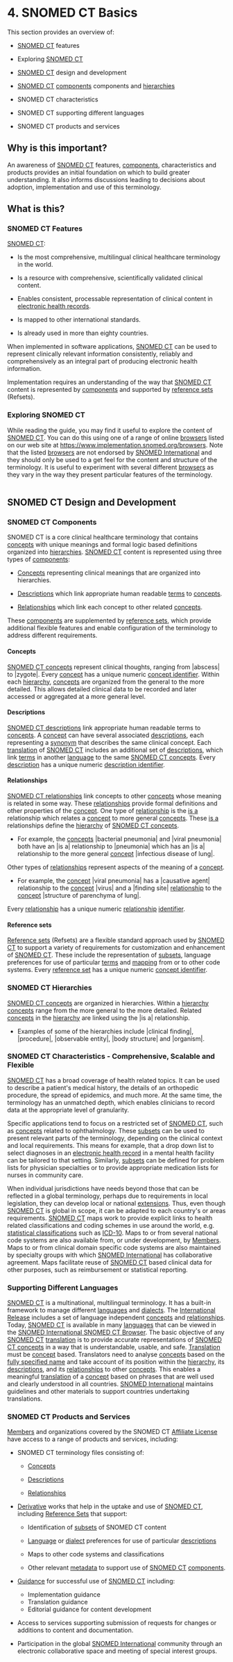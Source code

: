 # 4. SNOMED CT Basics

This section provides an overview of:

  * [SNOMED CT](https://confluence.ihtsdotools.org/display/DOCGLOSS/SNOMED+CT "Glossary link: SNOMED CT") features

  * Exploring [SNOMED CT](https://confluence.ihtsdotools.org/display/DOCGLOSS/SNOMED+CT "Glossary link: SNOMED CT")

  * [SNOMED CT](https://confluence.ihtsdotools.org/display/DOCGLOSS/SNOMED+CT "Glossary link: SNOMED CT") design and development

  * [SNOMED CT](https://confluence.ihtsdotools.org/display/DOCGLOSS/SNOMED+CT "Glossary link: SNOMED CT") [components](https://confluence.ihtsdotools.org/display/DOCGLOSS/component "Glossary link: components") components and [hierarchies](https://confluence.ihtsdotools.org/display/DOCGLOSS/hierarchy "Glossary link: hierarchies")

  * SNOMED CT characteristics
  * SNOMED CT supporting different languages
  * SNOMED CT products and services

## Why is this important?

An awareness of [SNOMED CT](https://confluence.ihtsdotools.org/display/DOCGLOSS/SNOMED+CT "Glossary link: SNOMED CT") features, [components](https://confluence.ihtsdotools.org/display/DOCGLOSS/component "Glossary link: components"), characteristics and products provides an initial foundation on which to build greater understanding. It also informs discussions leading to decisions about adoption, implementation and use of this terminology.

## What is this?

### SNOMED CT Features

[SNOMED CT](https://confluence.ihtsdotools.org/display/DOCGLOSS/SNOMED+CT "Glossary link: SNOMED CT"):

  * Is the most comprehensive, multilingual clinical healthcare terminology in the world.
  * Is a resource with comprehensive, scientifically validated clinical content.
  * Enables consistent, processable representation of clinical content in [electronic health records](https://confluence.ihtsdotools.org/display/DOCGLOSS/electronic+health+record "Glossary link: electronic health records").

  * Is mapped to other international standards.
  * Is already used in more than eighty countries.

When implemented in software applications, [SNOMED CT](https://confluence.ihtsdotools.org/display/DOCGLOSS/SNOMED+CT "Glossary link: SNOMED CT") can be used to represent clinically relevant information consistently, reliably and comprehensively as an integral part of producing electronic health information.

Implementation requires an understanding of the way that [SNOMED CT](https://confluence.ihtsdotools.org/display/DOCGLOSS/SNOMED+CT "Glossary link: SNOMED CT") content is represented by [components](https://confluence.ihtsdotools.org/display/DOCGLOSS/component "Glossary link: components") and supported by [reference sets](https://confluence.ihtsdotools.org/display/DOCGLOSS/reference+set "Glossary link: reference sets") (Refsets).

### Exploring SNOMED CT

While reading the guide, you may find it useful to explore the content of [SNOMED CT](https://confluence.ihtsdotools.org/display/DOCGLOSS/SNOMED+CT "Glossary link: SNOMED CT"). You can do this using one of a range of online [browsers](https://confluence.ihtsdotools.org/display/DOCGLOSS/browser "Glossary link: browsers") listed on our web site at <https://www.implementation.snomed.org/browsers>. Note that the listed [browsers](https://confluence.ihtsdotools.org/display/DOCGLOSS/browser "Glossary link: browsers") are not endorsed by [SNOMED International](https://confluence.ihtsdotools.org/display/DOCGLOSS/SNOMED+International "Glossary link: SNOMED International") and they should only be used to a get feel for the content and structure of the terminology. It is useful to experiment with several different [browsers](https://confluence.ihtsdotools.org/display/DOCGLOSS/browser "Glossary link: browsers") as they vary in the way they present particular features of the terminology.

<figure><img src="../images/29952942.png" alt="" title=""></figure>

## SNOMED CT Design and Development

### SNOMED CT Components

SNOMED CT is a core clinical healthcare terminology that contains [concepts](https://confluence.ihtsdotools.org/display/DOCGLOSS/concept "Glossary link: concepts") with unique meanings and formal logic based definitions organized into [hierarchies](https://confluence.ihtsdotools.org/display/DOCGLOSS/hierarchy "Glossary link: hierarchies"). [SNOMED CT](https://confluence.ihtsdotools.org/display/DOCGLOSS/SNOMED+CT "Glossary link: SNOMED CT") content is represented using three types of [components](https://confluence.ihtsdotools.org/display/DOCGLOSS/component "Glossary link: components"):

  * [Concepts](https://confluence.ihtsdotools.org/display/DOCGLOSS/Concept "Glossary link: Concepts") representing clinical meanings that are organized into hierarchies.

  * [Descriptions](https://confluence.ihtsdotools.org/display/DOCGLOSS/Description "Glossary link: Descriptions") which link appropriate human readable [terms](https://confluence.ihtsdotools.org/display/DOCGLOSS/term "Glossary link: terms") to [concepts](https://confluence.ihtsdotools.org/display/DOCGLOSS/concept "Glossary link: concepts").

  * [Relationships](https://confluence.ihtsdotools.org/display/DOCGLOSS/Relationship "Glossary link: Relationships") which link each concept to other related [concepts](https://confluence.ihtsdotools.org/display/DOCGLOSS/concept "Glossary link: concepts").

These [components](https://confluence.ihtsdotools.org/display/DOCGLOSS/component "Glossary link: components") are supplemented by [reference sets](https://confluence.ihtsdotools.org/display/DOCGLOSS/reference+set "Glossary link: reference sets"), which provide additional flexible features and enable configuration of the terminology to address different requirements.

#### Concepts

[SNOMED CT concepts](https://confluence.ihtsdotools.org/display/DOCGLOSS/SNOMED+CT+concept "Glossary link: SNOMED CT concepts") represent clinical thoughts, ranging from |abscess| to |zygote|. Every [concept](https://confluence.ihtsdotools.org/display/DOCGLOSS/concept "Glossary link: concept") has a unique numeric [concept identifier](https://confluence.ihtsdotools.org/display/DOCGLOSS/concept+identifier "Glossary link: concept identifier"). Within each [hierarchy](https://confluence.ihtsdotools.org/display/DOCGLOSS/hierarchy "Glossary link: hierarchy"), [concepts](https://confluence.ihtsdotools.org/display/DOCGLOSS/concept "Glossary link: concepts") are organized from the general to the more detailed. This allows detailed clinical data to be recorded and later accessed or aggregated at a more general level.

#### Descriptions

[SNOMED CT descriptions](https://confluence.ihtsdotools.org/display/DOCGLOSS/SNOMED+CT+description "Glossary link: SNOMED CT descriptions") link appropriate human readable terms to [concepts](https://confluence.ihtsdotools.org/display/DOCGLOSS/concept "Glossary link: concepts"). A [concept](https://confluence.ihtsdotools.org/display/DOCGLOSS/concept "Glossary link: concept") can have several associated [descriptions](https://confluence.ihtsdotools.org/display/DOCGLOSS/description "Glossary link: descriptions"), each representing a [synonym](https://confluence.ihtsdotools.org/display/DOCGLOSS/synonym "Glossary link: synonym") that describes the same clinical concept. Each [translation](https://confluence.ihtsdotools.org/display/DOCGLOSS/translation "Glossary link: translation") of [SNOMED CT](https://confluence.ihtsdotools.org/display/DOCGLOSS/SNOMED+CT "Glossary link: SNOMED CT") includes an additional set of [descriptions](https://confluence.ihtsdotools.org/display/DOCGLOSS/description "Glossary link: descriptions"), which link [terms](https://confluence.ihtsdotools.org/display/DOCGLOSS/term "Glossary link: terms") in another [language](https://confluence.ihtsdotools.org/display/DOCGLOSS/language "Glossary link: language") to the same [SNOMED CT concepts](https://confluence.ihtsdotools.org/display/DOCGLOSS/SNOMED+CT+concept "Glossary link: SNOMED CT concepts"). Every [description](https://confluence.ihtsdotools.org/display/DOCGLOSS/description "Glossary link: description") has a unique numeric [description identifier](https://confluence.ihtsdotools.org/display/DOCGLOSS/description+identifier "Glossary link: description identifier").

#### Relationships

[SNOMED CT relationships](https://confluence.ihtsdotools.org/display/DOCGLOSS/SNOMED+CT+relationship "Glossary link: SNOMED CT relationships") link concepts to other [concepts](https://confluence.ihtsdotools.org/display/DOCGLOSS/concept "Glossary link: concepts") whose meaning is related in some way. These [relationships](https://confluence.ihtsdotools.org/display/DOCGLOSS/relationship "Glossary link: relationships") provide formal definitions and other properties of the [concept](https://confluence.ihtsdotools.org/display/DOCGLOSS/concept "Glossary link: concept"). One type of [relationship](https://confluence.ihtsdotools.org/display/DOCGLOSS/relationship "Glossary link: relationship") is the [is a](https://confluence.ihtsdotools.org/display/DOCGLOSS/is+a "Glossary link: is a") relationship which relates a [concept](https://confluence.ihtsdotools.org/display/DOCGLOSS/concept "Glossary link: concept") to more general [concepts](https://confluence.ihtsdotools.org/display/DOCGLOSS/concept "Glossary link: concepts"). These [is a](https://confluence.ihtsdotools.org/display/DOCGLOSS/is+a "Glossary link: is a") relationships define the [hierarchy](https://confluence.ihtsdotools.org/display/DOCGLOSS/hierarchy "Glossary link: hierarchy") of [SNOMED CT concepts](https://confluence.ihtsdotools.org/display/DOCGLOSS/SNOMED+CT+concept "Glossary link: SNOMED CT concepts").

  * For example, the [concepts](https://confluence.ihtsdotools.org/display/DOCGLOSS/concept "Glossary link: concepts") |bacterial pneumonia| and |viral pneumonia| both have an |is a| relationship to |pneumonia| which has an |is a| relationship to the more general [concept](https://confluence.ihtsdotools.org/display/DOCGLOSS/concept "Glossary link: concept") |infectious disease of lung|.

Other types of [relationships](https://confluence.ihtsdotools.org/display/DOCGLOSS/relationship "Glossary link: relationships") represent aspects of the meaning of a [concept](https://confluence.ihtsdotools.org/display/DOCGLOSS/concept "Glossary link: concept").

  * For example, the [concept](https://confluence.ihtsdotools.org/display/DOCGLOSS/concept "Glossary link: concept") |viral pneumonia| has a |causative agent| relationship to the [concept](https://confluence.ihtsdotools.org/display/DOCGLOSS/concept "Glossary link: concept") |virus| and a |finding site| [relationship](https://confluence.ihtsdotools.org/display/DOCGLOSS/relationship "Glossary link: relationship") to the [concept](https://confluence.ihtsdotools.org/display/DOCGLOSS/concept "Glossary link: concept") |structure of parenchyma of lung|.

Every [relationship](https://confluence.ihtsdotools.org/display/DOCGLOSS/relationship "Glossary link: relationship") has a unique numeric [relationship](https://confluence.ihtsdotools.org/display/DOCGLOSS/relationship "Glossary link: relationship") [identifier](https://confluence.ihtsdotools.org/display/DOCGLOSS/identifier "Glossary link: identifier").

#### Reference sets

[Reference sets](https://confluence.ihtsdotools.org/display/DOCGLOSS/Reference+set "Glossary link: Reference sets") (Refsets) are a flexible standard approach used by [SNOMED CT](https://confluence.ihtsdotools.org/display/DOCGLOSS/SNOMED+CT "Glossary link: SNOMED CT") to support a variety of requirements for customization and enhancement of [SNOMED CT](https://confluence.ihtsdotools.org/display/DOCGLOSS/SNOMED+CT "Glossary link: SNOMED CT"). These include the representation of [subsets](https://confluence.ihtsdotools.org/display/DOCGLOSS/subset "Glossary link: subsets"), language preferences for use of particular [terms](https://confluence.ihtsdotools.org/display/DOCGLOSS/term "Glossary link: terms") and [mapping](https://confluence.ihtsdotools.org/display/DOCGLOSS/mapping "Glossary link: mapping") from or to other code systems. Every [reference set](https://confluence.ihtsdotools.org/display/DOCGLOSS/reference+set "Glossary link: reference set") has a unique numeric [concept identifier](https://confluence.ihtsdotools.org/display/DOCGLOSS/concept+identifier "Glossary link: concept identifier").

### SNOMED CT Hierarchies

[SNOMED CT concepts](https://confluence.ihtsdotools.org/display/DOCGLOSS/SNOMED+CT+concept "Glossary link: SNOMED CT concepts") are organized in hierarchies. Within a [hierarchy](https://confluence.ihtsdotools.org/display/DOCGLOSS/hierarchy "Glossary link: hierarchy") [concepts](https://confluence.ihtsdotools.org/display/DOCGLOSS/concept "Glossary link: concepts") range from the more general to the more detailed. Related [concepts](https://confluence.ihtsdotools.org/display/DOCGLOSS/concept "Glossary link: concepts") in the [hierarchy](https://confluence.ihtsdotools.org/display/DOCGLOSS/hierarchy "Glossary link: hierarchy") are linked using the |is a| relationship.

  * Examples of some of the hierarchies include |clinical finding|, |procedure|, |observable entity|, |body structure| and |organism|.

### SNOMED CT Characteristics - Comprehensive, Scalable and Flexible

[SNOMED CT](https://confluence.ihtsdotools.org/display/DOCGLOSS/SNOMED+CT "Glossary link: SNOMED CT") has a broad coverage of health related topics. It can be used to describe a patient's medical history, the details of an orthopedic procedure, the spread of epidemics, and much more. At the same time, the terminology has an unmatched depth, which enables clinicians to record data at the appropriate level of granularity.

Specific applications tend to focus on a restricted set of [SNOMED CT](https://confluence.ihtsdotools.org/display/DOCGLOSS/SNOMED+CT "Glossary link: SNOMED CT"), such as [concepts](https://confluence.ihtsdotools.org/display/DOCGLOSS/concept "Glossary link: concepts") related to ophthalmology. These [subsets](https://confluence.ihtsdotools.org/display/DOCGLOSS/subset "Glossary link: subsets") can be used to present relevant parts of the terminology, depending on the clinical context and local requirements. This means for example, that a drop down list to select diagnoses in an [electronic health record](https://confluence.ihtsdotools.org/display/DOCGLOSS/electronic+health+record "Glossary link: electronic health record") in a mental health facility can be tailored to that setting. Similarly, [subsets](https://confluence.ihtsdotools.org/display/DOCGLOSS/subset "Glossary link: subsets") can be defined for problem lists for physician specialties or to provide appropriate medication lists for nurses in community care.

When individual jurisdictions have needs beyond those that can be reflected in a global terminology, perhaps due to requirements in local legislation, they can develop local or national [extensions](https://confluence.ihtsdotools.org/display/DOCGLOSS/extension "Glossary link: extensions"). Thus, even though [SNOMED CT](https://confluence.ihtsdotools.org/display/DOCGLOSS/SNOMED+CT "Glossary link: SNOMED CT") is global in scope, it can be adapted to each country's or areas requirements. [SNOMED CT](https://confluence.ihtsdotools.org/display/DOCGLOSS/SNOMED+CT "Glossary link: SNOMED CT") maps work to provide explicit links to health related classifications and coding schemes in use around the world, e.g. [statistical classifications](https://confluence.ihtsdotools.org/display/DOCGLOSS/statistical+classification "Glossary link: statistical classifications") such as [ICD-10](https://confluence.ihtsdotools.org/display/DOCGLOSS/ICD-10 "Glossary link: ICD-10"). Maps to or from several national code systems are also available from, or under development, by [Members](https://confluence.ihtsdotools.org/display/DOCGLOSS/Member "Glossary link: Members"). Maps to or from clinical domain specific code systems are also maintained by specialty groups with which [SNOMED International](https://confluence.ihtsdotools.org/display/DOCGLOSS/SNOMED+International "Glossary link: SNOMED International") has collaborative agreement. Maps facilitate reuse of [SNOMED CT](https://confluence.ihtsdotools.org/display/DOCGLOSS/SNOMED+CT "Glossary link: SNOMED CT") based clinical data for other purposes, such as reimbursement or statistical reporting.

### Supporting Different Languages

[SNOMED CT](https://confluence.ihtsdotools.org/display/DOCGLOSS/SNOMED+CT "Glossary link: SNOMED CT") is a multinational, multilingual terminology. It has a built-in framework to manage different [languages](https://confluence.ihtsdotools.org/display/DOCGLOSS/language "Glossary link: languages") and [dialects](https://confluence.ihtsdotools.org/display/DOCGLOSS/dialect "Glossary link: dialects"). The [International Release](https://confluence.ihtsdotools.org/display/DOCGLOSS/International+Release "Glossary link: International Release") includes a set of language independent [concepts](https://confluence.ihtsdotools.org/display/DOCGLOSS/concept "Glossary link: concepts") and [relationships](https://confluence.ihtsdotools.org/display/DOCGLOSS/relationship "Glossary link: relationships"). Today, [SNOMED CT](https://confluence.ihtsdotools.org/display/DOCGLOSS/SNOMED+CT "Glossary link: SNOMED CT") is available in many [languages](https://confluence.ihtsdotools.org/display/DOCGLOSS/language "Glossary link: languages") that can be viewed in the [SNOMED International SNOMED CT Browser](https://browser.ihtsdotools.org/). The basic objective of any [SNOMED CT](https://confluence.ihtsdotools.org/display/DOCGLOSS/SNOMED+CT "Glossary link: SNOMED CT") [translation](https://confluence.ihtsdotools.org/display/DOCGLOSS/translation "Glossary link: translation") is to provide accurate representations of [SNOMED CT concepts](https://confluence.ihtsdotools.org/display/DOCGLOSS/SNOMED+CT+concept "Glossary link: SNOMED CT concepts") in a way that is understandable, usable, and safe. [Translation](https://confluence.ihtsdotools.org/display/DOCGLOSS/Translation "Glossary link: Translation") must be [concept](https://confluence.ihtsdotools.org/display/DOCGLOSS/concept "Glossary link: concept") based. Translators need to analyse [concepts](https://confluence.ihtsdotools.org/display/DOCGLOSS/concept "Glossary link: concepts") based on the [fully specified name](https://confluence.ihtsdotools.org/display/DOCGLOSS/fully+specified+name "Glossary link: fully specified name") and take account of its position within the [hierarchy](https://confluence.ihtsdotools.org/display/DOCGLOSS/hierarchy "Glossary link: hierarchy"), its [descriptions](https://confluence.ihtsdotools.org/display/DOCGLOSS/description "Glossary link: descriptions"), and its [relationships](https://confluence.ihtsdotools.org/display/DOCGLOSS/relationship "Glossary link: relationships") to other [concepts](https://confluence.ihtsdotools.org/display/DOCGLOSS/concept "Glossary link: concepts"). This enables a meaningful [translation](https://confluence.ihtsdotools.org/display/DOCGLOSS/translation "Glossary link: translation") of a [concept](https://confluence.ihtsdotools.org/display/DOCGLOSS/concept "Glossary link: concept") based on phrases that are well used and clearly understood in all countries. [SNOMED International](https://confluence.ihtsdotools.org/display/DOCGLOSS/SNOMED+International "Glossary link: SNOMED International") maintains guidelines and other materials to support countries undertaking translations.

### SNOMED CT Products and Services

[Members](https://confluence.ihtsdotools.org/display/DOCGLOSS/Member "Glossary link: Members") and organizations covered by the SNOMED CT [Affiliate License](https://confluence.ihtsdotools.org/display/DOCGLOSS/Affiliate+License "Glossary link: Affiliate License") have access to a range of products and services, including:

  * SNOMED CT terminology files consisting of:
    * [Concepts](https://confluence.ihtsdotools.org/display/DOCGLOSS/Concept "Glossary link: Concepts")

    * [Descriptions](https://confluence.ihtsdotools.org/display/DOCGLOSS/Description "Glossary link: Descriptions")

    * [Relationships](https://confluence.ihtsdotools.org/display/DOCGLOSS/Relationship "Glossary link: Relationships")

  * [Derivative](https://confluence.ihtsdotools.org/display/DOCGLOSS/Derivative "Glossary link: Derivative") works that help in the uptake and use of [SNOMED CT](https://confluence.ihtsdotools.org/display/DOCGLOSS/SNOMED+CT "Glossary link: SNOMED CT"), including [Reference Sets](https://confluence.ihtsdotools.org/display/DOCGLOSS/Reference+Set "Glossary link: Reference Sets") that support:

    * Identification of [subsets](https://confluence.ihtsdotools.org/display/DOCGLOSS/subset "Glossary link: subsets") of SNOMED CT content

    * [Language](https://confluence.ihtsdotools.org/display/DOCGLOSS/Language "Glossary link: Language") or [dialect](https://confluence.ihtsdotools.org/display/DOCGLOSS/dialect "Glossary link: dialect") preferences for use of particular [descriptions](https://confluence.ihtsdotools.org/display/DOCGLOSS/description "Glossary link: descriptions")

    * Maps to other code systems and classifications
    * Other relevant [metadata](https://confluence.ihtsdotools.org/display/DOCGLOSS/metadata "Glossary link: metadata") to support use of [SNOMED CT](https://confluence.ihtsdotools.org/display/DOCGLOSS/SNOMED+CT "Glossary link: SNOMED CT") [components](https://confluence.ihtsdotools.org/display/DOCGLOSS/component "Glossary link: components").

  * [Guidance](https://www.implementation.snomed.org/) for successful use of [SNOMED CT](https://confluence.ihtsdotools.org/display/DOCGLOSS/SNOMED+CT "Glossary link: SNOMED CT") including:

    * Implementation guidance
    * Translation guidance
    * Editorial guidance for content development
  * Access to services supporting submission of requests for changes or additions to content and documentation.
  * Participation in the global [SNOMED International](https://confluence.ihtsdotools.org/display/DOCGLOSS/SNOMED+International "Glossary link: SNOMED International") community through an electronic collaborative space and meeting of special interest groups.

  

  

